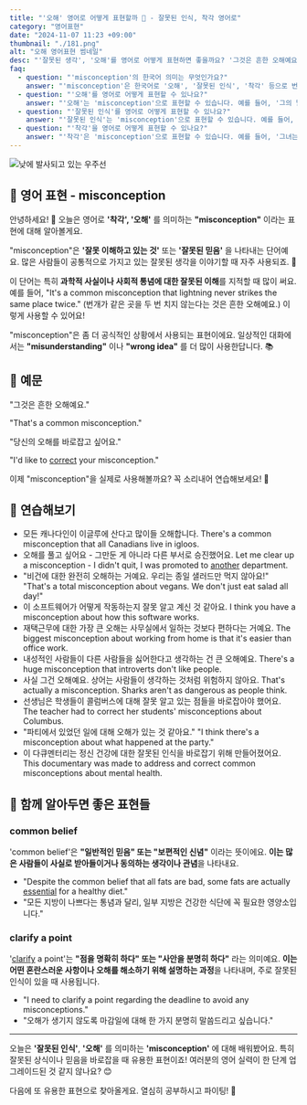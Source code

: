 ```yaml
---
title: "'오해' 영어로 어떻게 표현할까 🤔 - 잘못된 인식, 착각 영어로"
category: "영어표현"
date: "2024-11-07 11:23 +09:00"
thumbnail: "./181.png"
alt: "오해 영어표현 썸네일"
desc: "'잘못된 생각', '오해'를 영어로 어떻게 표현하면 좋을까요? '그것은 흔한 오해예요.', '당신의 오해를 바로잡고 싶어요.' 등을 영어로 표현하는 법을 배워봅시다. 다양한 예문을 통해서 연습하고 본인의 표현으로 만들어 보세요."
faq:
  - question: "'misconception'의 한국어 의미는 무엇인가요?"
    answer: "'misconception'은 한국어로 '오해', '잘못된 인식', '착각' 등으로 번역될 수 있습니다."
  - question: "'오해'를 영어로 어떻게 표현할 수 있나요?"
    answer: "'오해'는 'misconception'으로 표현할 수 있습니다. 예를 들어, '그의 말이 잘못 해석되어 오해가 생겼다'는 'His words were misunderstood, leading to a misconception'으로 말할 수 있습니다."
  - question: "'잘못된 인식'를 영어로 어떻게 표현할 수 있나요?"
    answer: "'잘못된 인식'는 'misconception'으로 표현할 수 있습니다. 예를 들어, '그 주제에 대한 잘못된 인식이 문제를 일으켰다'는 'A misconception about that topic caused the problem'으로 말할 수 있습니다."
  - question: "'착각'을 영어로 어떻게 표현할 수 있나요?"
    answer: "'착각'은 'misconception'으로 표현할 수 있습니다. 예를 들어, '그녀는 그가 그녀를 좋아한다고 착각했다'는 'She had a misconception that he liked her'로 표현할 수 있습니다.'"
---
```


![낮에 발사되고 있는 우주선](./181-1.jpg)

## 🌟 영어 표현 - misconception

안녕하세요! 👋 오늘은 영어로 **'착각', '오해'** 를 의미하는 **"misconception"** 이라는 표현에 대해 알아볼게요.

"misconception"은 **'잘못 이해하고 있는 것'** 또는 **'잘못된 믿음'** 을 나타내는 단어예요. 많은 사람들이 공통적으로 가지고 있는 잘못된 생각을 이야기할 때 자주 사용되죠. 🤔

이 단어는 특히 **과학적 사실이나 사회적 통념에 대한 잘못된 이해**를 지적할 때 많이 써요. 예를 들어, "It's a common misconception that lightning never strikes the same place twice." (번개가 같은 곳을 두 번 치지 않는다는 것은 흔한 오해예요.) 이렇게 사용할 수 있어요!

"misconception"은 좀 더 공식적인 상황에서 사용되는 표현이에요. 일상적인 대화에서는 **"misunderstanding"** 이나 **"wrong idea"** 를 더 많이 사용한답니다. 📚

## 📖 예문

"그것은 흔한 오해예요."

"That's a common misconception."

"당신의 오해를 바로잡고 싶어요."

"I'd like to [correct](/blog/in-english/288.correct/) your misconception."

이제 "misconception"을 실제로 사용해볼까요? 꼭 소리내어 연습해보세요! 🎯

## 💬 연습해보기

<ul data-interactive-list>
  <li data-interactive-item>
    <span data-toggler>모든 캐나다인이 이글루에 산다고 많이들 오해합니다.</span>
    <span data-answer>There's a common misconception that all Canadians live in igloos.</span>
  </li>
  <li data-interactive-item>
    <span data-toggler>오해를 풀고 싶어요 - 그만둔 게 아니라 다른 부서로 승진했어요.</span>
    <span data-answer>Let me clear up a misconception - I didn't quit, I was promoted to <a href="/blog/in-english/513.another/">another</a> department.</span>
  </li>
  <li data-interactive-item>
    <span data-toggler>"비건에 대한 완전히 오해하는 거예요. 우리는 종일 샐러드만 먹지 않아요!"</span>
    <span data-answer>"That's a total misconception about vegans. We don't just eat salad all day!"</span>
  </li>
  <li data-interactive-item>
    <span data-toggler>이 소프트웨어가 어떻게 작동하는지 잘못 알고 계신 것 같아요.</span>
    <span data-answer>I think you have a misconception about how this software works.</span>
  </li>
  <li data-interactive-item>
    <span data-toggler>재택근무에 대한 가장 큰 오해는 사무실에서 일하는 것보다 편하다는 거예요.</span>
    <span data-answer>The biggest misconception about working from home is that it's easier than office work.</span>
  </li>
  <li data-interactive-item>
    <span data-toggler>내성적인 사람들이 다른 사람들을 싫어한다고 생각하는 건 큰 오해예요.</span>
    <span data-answer>There's a huge misconception that introverts don't like people.</span>
  </li>
  <li data-interactive-item>
    <span data-toggler>사실 그건 오해예요. 상어는 사람들이 생각하는 것처럼 위험하지 않아요.</span>
    <span data-answer>That's actually a misconception. Sharks aren't as dangerous as people think.</span>
  </li>
  <li data-interactive-item>
    <span data-toggler>선생님은 학생들이 콜럼버스에 대해 잘못 알고 있는 점들을 바로잡아야 했어요.</span>
    <span data-answer>The teacher had to correct her students' misconceptions about Columbus.</span>
  </li>
  <li data-interactive-item>
    <span data-toggler>"파티에서 있었던 일에 대해 오해가 있는 것 같아요."</span>
    <span data-answer>"I think there's a misconception about what happened at the party."</span>
  </li>
  <li data-interactive-item>
    <span data-toggler>이 다큐멘터리는 정신 건강에 대한 잘못된 인식을 바로잡기 위해 만들어졌어요.</span>
    <span data-answer>This documentary was made to address and correct common misconceptions about mental health.</span>
  </li>
</ul>

## 🤝 함께 알아두면 좋은 표현들

### common belief

'common belief'은 **"일반적인 믿음" 또는 "보편적인 신념"** 이라는 뜻이에요. **이는 많은 사람들이 사실로 받아들이거나 동의하는 생각이나 관념**을 나타내요.

- "Despite the common belief that all fats are bad, some fats are actually [essential](/blog/in-english/446.essential/) for a healthy diet."
- "모든 지방이 나쁘다는 통념과 달리, 일부 지방은 건강한 식단에 꼭 필요한 영양소입니다."

### clarify a point

'[clarify](/blog/in-english/278.clarify/) a point'는 **"점을 명확히 하다" 또는 "사안을 분명히 하다"** 라는 의미예요. **이는 어떤 혼란스러운 사항이나 오해를 해소하기 위해 설명하는 과정**을 나타내며, 주로 잘못된 인식이 있을 때 사용됩니다.

- "I need to clarify a point regarding the deadline to avoid any misconceptions."
- "오해가 생기지 않도록 마감일에 대해 한 가지 분명히 말씀드리고 싶습니다."

---

오늘은 **'잘못된 인식'**, **'오해'** 를 의미하는 **'misconception'** 에 대해 배워봤어요. 특히 잘못된 상식이나 믿음을 바로잡을 때 유용한 표현이죠! 여러분의 영어 실력이 한 단계 업그레이드된 것 같지 않나요? 😊

다음에 또 유용한 표현으로 찾아올게요. 열심히 공부하시고 파이팅! 💪
